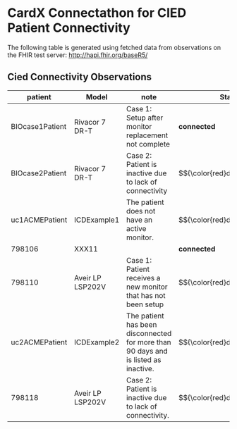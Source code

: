 # CardX Connectathon for CIED Patient Connectivity
The following table is generated using fetched data from observations on the FHIR test server: http://hapi.fhir.org/baseR5/


## Cied Connectivity Observations

| patient | Model | note | Status |   |
| --- | --- | --- | --- | --- |
| BIOcase1Patient | Rivacor 7 DR-T | Case 1: Setup after monitor replacement not complete | **connected** |  |
| BIOcase2Patient | Rivacor 7 DR-T | Case 2: Patient is inactive due to lack of connectivity | $${\color{red}disconnected}$$ | inactive |
| uc1ACMEPatient | ICDExample1 | The patient does not have an active monitor. | $${\color{red}disconnected}$$ | setup-not-completed |
| 798106 | XXX11 |  | **connected** |  |
| 798110 | Aveir LP LSP202V | Case 1: Patient receives a new monitor that has not been setup | $${\color{red}disconnected}$$ | setup-not-completed |
| uc2ACMEPatient | ICDExample2 | The patient has been disconnected for more than 90 days and is listed as inactive. | $${\color{red}disconnected}$$ | inactive |
| 798118 | Aveir LP LSP202V | Case 2: Patient is inactive due to lack of connectivity. | $${\color{red}disconnected}$$ | inactive |

